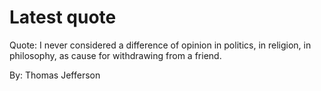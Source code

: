 # Latest quote 

Quote: I never considered a difference of opinion in politics, in religion, in philosophy, as cause for withdrawing from a friend. 

By: Thomas Jefferson